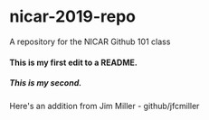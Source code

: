 # nicar-2019-repo
A repository for the NICAR Github 101 class

#### This is my first edit to a README.
##### This is my second.

Here's an addition from Jim Miller - github/jfcmiller
